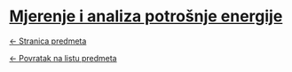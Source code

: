 # [Mjerenje i analiza potrošnje energije](https://www.github.com/studosi-fer/MAPE)
[<- Stranica predmeta](https://www.fer.unizg.hr/predmet/mape)

[<- Povratak na listu predmeta](https://www.github.com/studosi/FER)